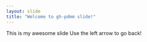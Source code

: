 ```yaml
---
layout: slide
title: "Welcome to gh-pdmm slide!"
---
```

This is my awesome slide
Use the left arrow to go back!